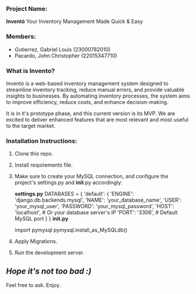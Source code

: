### Project Name:
**Inventó**
Your Inventory Management Made Quick & Easy

### Members:
- Gutierrez, Gabriel Louis (23000782010) <br>
- Pacardo, John Christopher (22015347710)

### What is Invento?
Inventó is a web-based inventory management system designed to streamline
inventory tracking, reduce manual errors, and provide valuable insights to businesses.
By automating inventory processes, the system aims to improve efficiency, reduce costs,
and enhance decision-making.

It is in it's prototype phase, and this current version is its MVP.
We are excited to deliver enhanced features that are most relevant and most useful to the
target market.


### Installation Instructions:

1. Clone this repo.
2. Install requirements file.
3. Make sure to create your MySQL connection, and configure the project's
   settings.py and __init__.py accordingly:

   **settings.py**
   DATABASES = {
    'default': {
        'ENGINE': 'django.db.backends.mysql',
        'NAME': 'your_database_name',
        'USER': 'your_mysql_user',
        'PASSWORD': 'your_mysql_password',
        'HOST': 'localhost',  # Or your database server's IP
        'PORT': '3306',  # Default MySQL port
                }
    }
    **init.py**
    
    import pymysql
    pymysql.install_as_MySQLdb()


4. Apply Migrations.
5. Run the development server.


## _Hope it's not too bad :)_
Feel free to ask. Enjoy.


   

